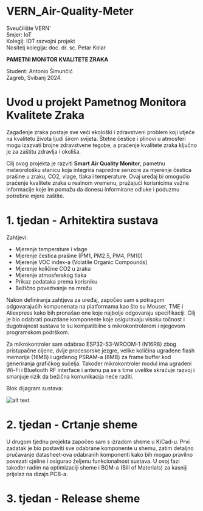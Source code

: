 # VERN_Air-Quality-Meter
Sveučilište VERN'  
Smjer: IoT  
Kolegij: IOT razvojni projekt  
Nositelj kolegija: doc. dr. sc. Petar Kolar  

**PAMETNI MONITOR KVALITETE ZRAKA**  

Student: Antonio Šimunčić  
Zagreb, Svibanj 2024.

# Uvod u projekt Pametnog Monitora Kvalitete Zraka

Zagađenje zraka postaje sve veći ekološki i zdravstveni problem koji utječe na kvalitetu života ljudi širom svijeta. Štetne čestice i plinovi u atmosferi mogu izazvati brojne zdravstvene tegobe, a praćenje kvalitete zraka ključno je za zaštitu zdravlja i okoliša.

Cilj ovog projekta je razviti **Smart Air Quality Monitor**, pametnu meteorološku stanicu koja integrira napredne senzore za mjerenje čestica prašine u zraku, CO2, vlage, tlaka i temperature. Ovaj uređaj bi omogućio praćenje kvalitete zraka u realnom vremenu, pružajući korisnicima važne informacije koje im pomažu da donesu informirane odluke i poduzmu potrebne mjere zaštite.

# 1. tjedan - Arhitektira sustava

Zahtjevi:
- Mjerenje temperature i vlage
- Mjerenje čestica prašine (PM1, PM2.5, PM4, PM10)
- Mjerenje VOC index-a (Volatile Organic Compounds)
- Mjerenje količine CO2 u zraku
- Mjerenje atmosferskog tlaka
- Prikaz podataka prema korisniku
- Bežično povezivanje na mrežu


Nakon definiranja zahtjeva za uređaj, započeo sam s potragom odgovarajućih komponenata na platformama kao što su Mouser, TME i Aliexpress kako bih pronašao one koje najbolje odgovaraju specifikaciji. Cilj je bio odabrati pouzdane komponente koje osiguravaju visoku točnost i dugotrajnost sustava te su kompatibilne s mikrokontrolerom i njegovom programskom podrškom.

Za mikrokontroler sam odabrao ESP32-S3-WROOM-1 (N16R8) zbog pristupačne cijene, dvije procesorske jezgre, velike količina ugrađene flash memorije (16MB) i ugrđenog PSRAM-a (8MB) za frame buffer kod generiranja grafičkog sučelja. Također mikrokontroler modul ima ugrađeni Wi-Fi i Bluetooth RF interface i antenu pa se s time uvelike skraćuje razvoj i smanjuje rizik da bežična komunikacija neće raditi.  

Blok dijagram sustava:  

![alt text](https://github.com/antoniosimuncic/VERN_Air-Quality-Meter/blob/main/Documentation/VERN_Air-Quality-Monitor.drawio.png?raw=true)  

# 2. tjedan - Crtanje sheme  

U drugom tjednu projekta započeo sam s izradom sheme u KiCad-u. Prvi zadatak je bio postaviti sve odabrane komponente u shemu, zatim detaljno pručavanje datasheet-ova odabranih komponenti kako bih mogao pravilno povezati cjeline i osigurao željenu funkcionalnost sustava. U ovoj fazi također radim na optimizaciji sheme i BOM-a (Bill of Materials) za kasniji prijelaz na dizajn PCB-a.  

# 3. tjedan - Release sheme  


